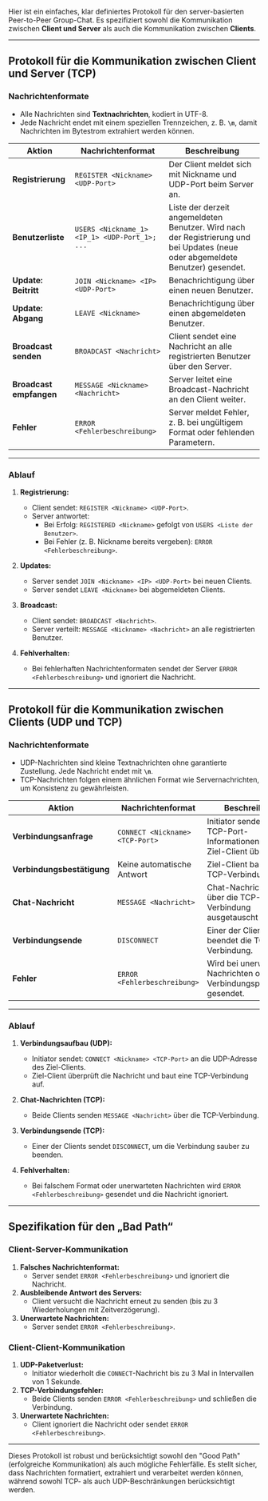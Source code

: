Hier ist ein einfaches, klar definiertes Protokoll für den server-basierten Peer-to-Peer Group-Chat. Es spezifiziert sowohl die Kommunikation zwischen **Client und Server** als auch die Kommunikation zwischen **Clients**.

---

## **Protokoll für die Kommunikation zwischen Client und Server (TCP)**

### **Nachrichtenformate**
- Alle Nachrichten sind **Textnachrichten**, kodiert in UTF-8.
- Jede Nachricht endet mit einem speziellen Trennzeichen, z. B. **`\n`**, damit Nachrichten im Bytestrom extrahiert werden können.

| **Aktion**         | **Nachrichtenformat**                                         | **Beschreibung**                                                                                                                                                  |
|---------------------|--------------------------------------------------------------|------------------------------------------------------------------------------------------------------------------------------------------------------------------|
| **Registrierung**   | `REGISTER <Nickname> <UDP-Port>`                             | Der Client meldet sich mit Nickname und UDP-Port beim Server an.                                                                                                  |                                                                                                                                   |
| **Benutzerliste**   | `USERS <Nickname_1> <IP_1> <UDP-Port_1>; ...`                 | Liste der derzeit angemeldeten Benutzer. Wird nach der Registrierung und bei Updates (neue oder abgemeldete Benutzer) gesendet.                                   |
| **Update: Beitritt**| `JOIN <Nickname> <IP> <UDP-Port>`                            | Benachrichtigung über einen neuen Benutzer.                                                                                                                      |
| **Update: Abgang**  | `LEAVE <Nickname>`                                           | Benachrichtigung über einen abgemeldeten Benutzer.                                                                                                               |
| **Broadcast senden**| `BROADCAST <Nachricht>`                                      | Client sendet eine Nachricht an alle registrierten Benutzer über den Server.                                                                                     |
| **Broadcast empfangen**| `MESSAGE <Nickname> <Nachricht>`                              | Server leitet eine Broadcast-Nachricht an den Client weiter.                                                                                                     |
| **Fehler**          | `ERROR <Fehlerbeschreibung>`                                 | Server meldet Fehler, z. B. bei ungültigem Format oder fehlenden Parametern.                                                                                     |

---

### **Ablauf**
1. **Registrierung:**
   - Client sendet: `REGISTER <Nickname> <UDP-Port>`.
   - Server antwortet:
     - Bei Erfolg: `REGISTERED <Nickname>` gefolgt von `USERS <Liste der Benutzer>`.
     - Bei Fehler (z. B. Nickname bereits vergeben): `ERROR <Fehlerbeschreibung>`.

2. **Updates:**
   - Server sendet `JOIN <Nickname> <IP> <UDP-Port>` bei neuen Clients.
   - Server sendet `LEAVE <Nickname>` bei abgemeldeten Clients.

3. **Broadcast:**
   - Client sendet: `BROADCAST <Nachricht>`.
   - Server verteilt: `MESSAGE <Nickname> <Nachricht>` an alle registrierten Benutzer.

4. **Fehlverhalten:**
   - Bei fehlerhaften Nachrichtenformaten sendet der Server `ERROR <Fehlerbeschreibung>` und ignoriert die Nachricht.

---

## **Protokoll für die Kommunikation zwischen Clients (UDP und TCP)**

### **Nachrichtenformate**
- UDP-Nachrichten sind kleine Textnachrichten ohne garantierte Zustellung. Jede Nachricht endet mit **`\n`**.
- TCP-Nachrichten folgen einem ähnlichen Format wie Servernachrichten, um Konsistenz zu gewährleisten.

| **Aktion**             | **Nachrichtenformat**                          | **Beschreibung**                                                                                      |
|-------------------------|-----------------------------------------------|------------------------------------------------------------------------------------------------------|
| **Verbindungsanfrage**  | `CONNECT <Nickname> <TCP-Port>`               | Initiator sendet seine TCP-Port-Informationen an den Ziel-Client über UDP.                           |
| **Verbindungsbestätigung** | Keine automatische Antwort                   | Ziel-Client baut die TCP-Verbindung auf.                                                             |
| **Chat-Nachricht**      | `MESSAGE <Nachricht>`                         | Chat-Nachrichten, die über die TCP-Verbindung ausgetauscht werden.                                   |
| **Verbindungsende**     | `DISCONNECT`                                  | Einer der Clients beendet die TCP-Verbindung.                                                       |
| **Fehler**              | `ERROR <Fehlerbeschreibung>`                  | Wird bei unerwarteten Nachrichten oder Verbindungsproblemen gesendet.                                |

---

### **Ablauf**
1. **Verbindungsaufbau (UDP):**
   - Initiator sendet: `CONNECT <Nickname> <TCP-Port>` an die UDP-Adresse des Ziel-Clients.
   - Ziel-Client überprüft die Nachricht und baut eine TCP-Verbindung auf.

2. **Chat-Nachrichten (TCP):**
   - Beide Clients senden `MESSAGE <Nachricht>` über die TCP-Verbindung.

3. **Verbindungsende (TCP):**
   - Einer der Clients sendet `DISCONNECT`, um die Verbindung sauber zu beenden.

4. **Fehlverhalten:**
   - Bei falschem Format oder unerwarteten Nachrichten wird `ERROR <Fehlerbeschreibung>` gesendet und die Nachricht ignoriert.

---

## **Spezifikation für den „Bad Path“**

### **Client-Server-Kommunikation**
1. **Falsches Nachrichtenformat:** 
   - Server sendet `ERROR <Fehlerbeschreibung>` und ignoriert die Nachricht.
2. **Ausbleibende Antwort des Servers:** 
   - Client versucht die Nachricht erneut zu senden (bis zu 3 Wiederholungen mit Zeitverzögerung).
3. **Unerwartete Nachrichten:** 
   - Server sendet `ERROR <Fehlerbeschreibung>`.

### **Client-Client-Kommunikation**
1. **UDP-Paketverlust:** 
   - Initiator wiederholt die `CONNECT`-Nachricht bis zu 3 Mal in Intervallen von 1 Sekunde.
2. **TCP-Verbindungsfehler:** 
   - Beide Clients senden `ERROR <Fehlerbeschreibung>` und schließen die Verbindung.
3. **Unerwartete Nachrichten:** 
   - Client ignoriert die Nachricht oder sendet `ERROR <Fehlerbeschreibung>`.

---

Dieses Protokoll ist robust und berücksichtigt sowohl den "Good Path" (erfolgreiche Kommunikation) als auch mögliche Fehlerfälle. Es stellt sicher, dass Nachrichten formatiert, extrahiert und verarbeitet werden können, während sowohl TCP- als auch UDP-Beschränkungen berücksichtigt werden.
